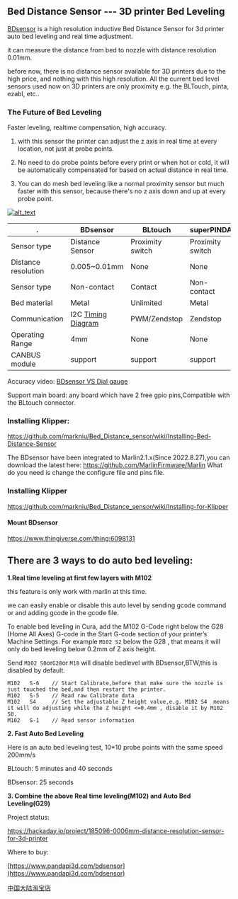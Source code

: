 ## Bed Distance Sensor --- 3D printer Bed Leveling

[BDsensor](https://www.pandapi3d.com/bdsensor) is a high resolution inductive Bed Distance Sensor for 3d printer auto bed leveling and real time adjustment.

it can measure the distance from bed to nozzle with distance resolution 0.01mm.

before now, there is no distance sensor available for 3D printers due to the high price, and nothing with this high resolution. All the current bed level sensors used now on 3D printers are only proximity e.g. the BLTouch, pinta, ezabl, etc.. 
 
### The Future of Bed Leveling

Faster leveling, realtime compensation, high accuracy.

1. with this sensor the printer can adjust the z axis in real time at every location, not just at probe points.

2. No need to do probe points before every print or when hot or cold, it will be automatically compensated for based on actual distance in real time.
 
3. You can do mesh bed leveling like a normal proximity sensor but much faster with this sensor, because there's no z axis down and up at every probe point.


[<img alt="alt_text"   src="https://raw.githubusercontent.com/markniu/Bed_Distance_sensor/main/doc/images/mainv.jpg" />](https://www.youtube.com/watch?v=yx8pluEu0sg)
 
 . | BDsensor | BLtouch |superPINDA
--- | --- |--- |---
Sensor type |Distance Sensor| Proximity switch | Proximity switch
Distance resolution |0.005~0.01mm| None | None
Sensor type |Non-contact | Contact |Non-contact
Bed material |Metal| Unlimited | Metal
Communication |I2C [Timing Diagram](https://github.com/markniu/Bed_Distance_sensor/wiki/Data-Protocol)| PWM/Zendstop | Zendstop
Operating Range|4mm|None|None
CANBUS module|support|support|support

Accuracy video: [BDsensor VS  Dial gauge](https://youtu.be/SLDsKLupcrk)

Support main board: any board which have 2 free gpio pins,Compatible with the BLtouch	connector. 


### Installing Klipper:
https://github.com/markniu/Bed_Distance_sensor/wiki/Installing-Bed-Distance-Sensor

The BDsensor have been integrated to Marlin2.1.x(Since 2022.8.27),you can download the latest here: https://github.com/MarlinFirmware/Marlin What do you need is change the configure file and pins file.

### Installing Klipper
https://github.com/markniu/Bed_Distance_sensor/wiki/Installing-for-Klipper

#### Mount BDsensor
https://www.thingiverse.com/thing:6098131

## There are 3 ways to do auto bed leveling:
**1.Real time leveling at first few layers with M102**

this feature is only work with marlin at this time.

we can easily enable or disable this auto level by sending gcode command or and adding gcode in the gcode file.

To enable bed leveling in Cura, add the M102 G-Code right below the G28 (Home All Axes) G-code in the Start G-code section of your printer’s Machine Settings.
For example `M102 S2` below the G28 , that means it will only do bed leveling below 0.2mm of Z axis height.

Send `M102 S0`or`G28`or `M18` will disable bedlevel with BDsensor,BTW,this is disabled by default.

```
M102   S-6    // Start Calibrate,before that make sure the nozzle is just touched the bed,and then restart the printer. 
M102   S-5    // Read raw Calibrate data
M102   S4     // Set the adjustable Z height value,e.g. M102 S4  means it will do adjusting while the Z height <=0.4mm , disable it by M102 S0.
M102   S-1    // Read sensor information
```

**2. Fast Auto Bed Leveling**

Here is an auto bed leveling test, 10*10 probe points with the same speed 200mm/s

BLtouch: 5 minutes and 40 seconds

BDsensor: 25 seconds

**3. Combine the above Real time leveling(M102) and Auto Bed Leveling(G29)**


Project status:

https://hackaday.io/project/185096-0006mm-distance-resolution-sensor-for-3d-printer

Where to buy:

[https://www.pandapi3d.com/bdsensor](https://www.pandapi3d.com/bdsensor)

[中国大陆淘宝店](https://item.taobao.com/item.htm?spm=a1z10.1-c.w4004-14344044600.5.60a16ff77NRBL5&id=684572042388)




